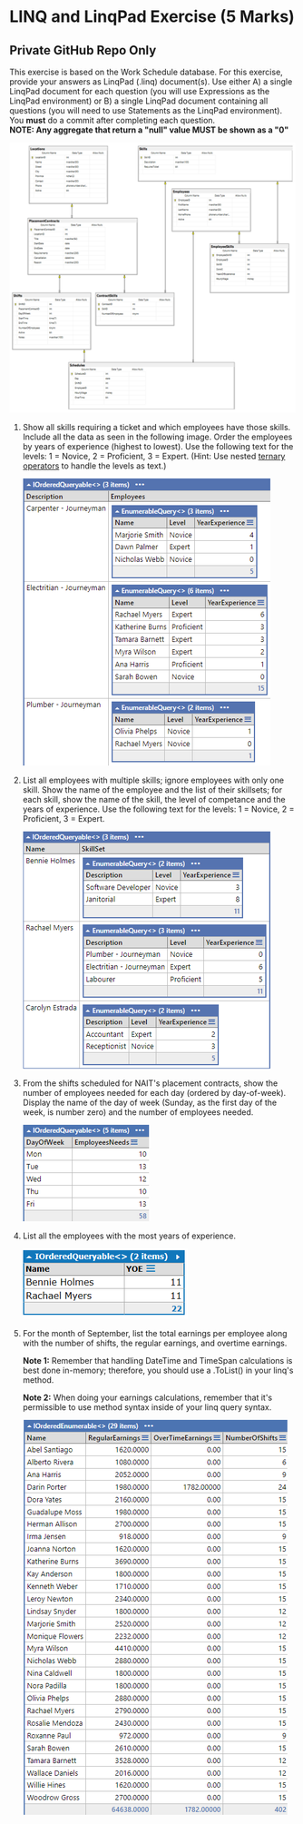 # LINQ and LinqPad Exercise (5 Marks)

## Private GitHub Repo Only

This exercise is based on the Work Schedule database. For this exercise, provide your answers as LinqPad (.linq) document(s). Use either A) a single LinqPad document for each question (you will use Expressions as the LinqPad environment) or B) a single LinqPad document containing all questions (you will need to use Statements as the LinqPad environment). You **must** do a commit after completing each question.
<br>
**NOTE:  Any aggregate that return a "null" value MUST be shown as a "0"**


![Schedule ERD](workschedule_erd_jan2021.png)

1. Show all skills requiring a ticket and which employees have those skills. Include all the data as seen in the following image. Order the employees by years of experience (highest to lowest). Use the following text for the levels: 1 = Novice, 2 = Proficient, 3 = Expert. (Hint: Use nested [ternary operators](https://msdn.microsoft.com/en-us/library/ty67wk28.aspx) to handle the levels as text.)

    ![Employees with skills requiring a ticket](q1.png)

1. List all employees with multiple skills; ignore employees with only one skill. Show the name of the employee and the list of their skillsets; for each skill, show the name of the skill, the level of competance and the years of experience. Use the following text for the levels: 1 = Novice, 2 = Proficient, 3 = Expert.

    ![Employees with multiple skills](q2.png)

1. From the shifts scheduled for NAIT's placement contracts, show the number of employees needed for each day (ordered by day-of-week). Display the name of the day of week (Sunday, as the first day of the week, is number zero) and the number of employees needed.

    ![Employees needed per day for NAIT contract](q3.png)

1. List all the employees with the most years of experience.

    ![Employees with top years experience](q4.png)


1. For the month of September, list the total earnings per employee along with the number of shifts, the regular earnings, and overtime earnings.

    **Note 1:** Remember that handling DateTime and TimeSpan calculations is best done in-memory; therefore, you should use a .ToList() in your linq's method.  

    **Note 2:** When doing your earnings calculations, remember that it's permissible to use method syntax inside of your linq query syntax.

    ![Employees Earnings for specific Month](q5.png)
